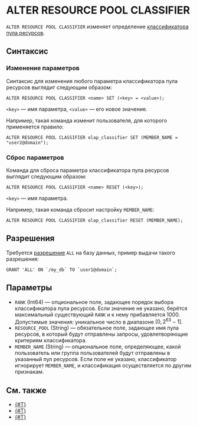 # ALTER RESOURCE POOL CLASSIFIER

`ALTER RESOURCE POOL CLASSIFIER` изменяет определение [классификатора пула ресурсов](../../../concepts/glossary.md#resource-pool-classifier.md).

## Синтаксис

### Изменение параметров

Синтаксис для изменения любого параметра классификатора пула ресурсов выглядит следующим образом:

```yql
ALTER RESOURCE POOL CLASSIFIER <name> SET (<key> = <value>);
```

`<key>` — имя параметра, `<value>` — его новое значение.

Например, такая команда изменит пользователя, для которого применяется правило:

```yql
ALTER RESOURCE POOL CLASSIFIER olap_classifier SET (MEMBER_NAME = "user2@domain");
```

### Сброс параметров

Команда для сброса параметра классификатора пула ресурсов выглядит следующим образом:

```yql
ALTER RESOURCE POOL CLASSIFIER <name> RESET (<key>);
```

`<key>` — имя параметра.

Например, такая команда сбросит настройку `MEMBER_NAME`:

```yql
ALTER RESOURCE POOL CLASSIFIER olap_classifier RESET (MEMBER_NAME);
```

## Разрешения

Требуется [разрешение](grant.md#permissions-list) `ALL` на базу данных, пример выдачи такого разрешения:

```yql
GRANT 'ALL' ON `/my_db` TO `user1@domain`;
```

## Параметры

* `RANK` (Int64) — опциональное поле, задающее порядок выбора классификатора пула ресурсов. Если значение не указано, берётся максимальный существующий `RANK` и к нему прибавляется 1000. Допустимые значения: уникальное число в диапазоне $[0, 2^{63}-1]$.
* `RESOURCE_POOL` (String) — обязательное поле, задающее имя пула ресурсов, в который будут отправлены запросы, удовлетворяющие критериям классификатора.
* `MEMBER_NAME` (String) — опциональное поле, определяющее, какой пользователь или группа пользователей будут отправлены в указанный пул ресурсов. Если поле не указано, классификатор игнорирует `MEMBER_NAME`, и классификация осуществляется по другим признакам.

## См. также

* [{#T}](../../../dev/resource-consumption-management.md)
* [{#T}](create-resource-pool-classifier.md)
* [{#T}](drop-resource-pool-classifier.md)